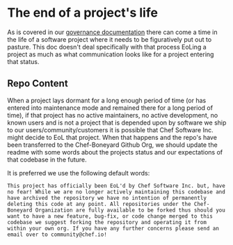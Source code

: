 # The end of a project's life

As is covered in our [governance documentation](governance.md) there can come a time in the life of a software project where it needs to be figuratively put out to pasture. This doc doesn't deal specifically with that process EoLing a project as much as what communication looks like for a project entering that status.

## Repo Content

When a project lays dormant for a long enough period of time (or has entered into maintenance mode and remained there for a long period of time), if that project has no active maintainers, no active development, no known users and is not a project that is depended upon by software we ship to our users/community/customers it is possible that Chef Software Inc. might decide to EoL that project. When that happens and the repo's have been transferred to the Chef-Boneyard Github Org, we should update the readme with some words about the projects status and our expectations of that codebase in the future.

It is preferred we use the following default words:

```
This project has officially been EoL'd by Chef Software Inc. but, have no fear! While we are no longer actively maintaining this codebase and have archived the repository we have no intention of permanently deleting this code at any point. All repositories under the Chef-Boneyard Organization are fully available to be forked thus should you want to have a new feature, bug-fix, or code change merged to this codebase we suggest forking the repository and operating it from within your own org. If you have any further concerns please send an email over to community@chef.io!
```
